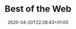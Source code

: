 ---
title: "Best of the Web"
date: 2020-04-20T22:28:43+01:00
draft: false
image: images/about-us.jpg
---